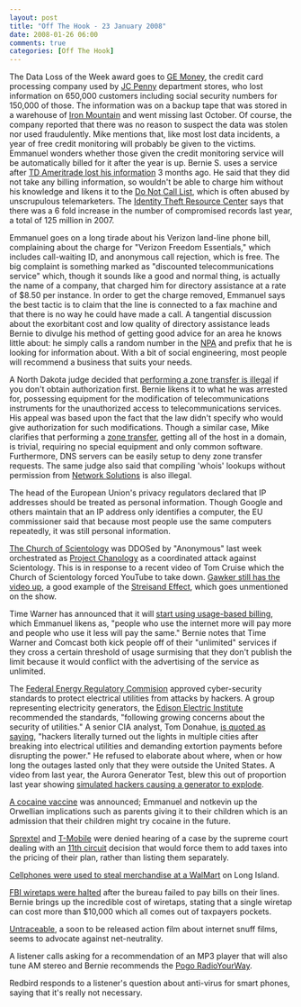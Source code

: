 ```yaml
---
layout: post
title: "Off The Hook - 23 January 2008"
date: 2008-01-26 06:00
comments: true
categories: [Off The Hook]
---
```

The Data Loss of the Week award goes to [GE Money](http://www.gemoney.com), the credit card processing company used by [JC Penny](http://www.jcpenny.com) department stores, who lost information on 650,000 customers including social security numbers for 150,000 of those.  The information was on a backup tape that was stored in a warehouse of [Iron Mountain](http://www.ironmountain.com/index.asp) and went missing last October.  Of course, the company reported that there was no reason to suspect the data was stolen nor used fraudulently.  Mike mentions that, like most lost data incidents, a year of free credit monitoring will probably be given to the victims.  Emmanuel wonders whether those given the credit monitoring service will be automatically billed for it after the year is up.  Bernie S. uses a service after [TD Ameritrade lost his information](http://seattletimes.nwsource.com/html/businesstechnology/2004100554_btdatabreaches31.html) 3 months ago.  He said that they did not take any billing information, so wouldn't be able to charge him without his knowledge and likens it to the [Do Not Call List](http://en.wikipedia.org/wiki/United_States_National_Do_Not_Call_Registry), which is often abused by unscrupulous telemarketers.  The [Identity Theft Resource Center](http://www.idtheftcenter.org/) says that there was a 6 fold increase in the number of compromised records last year, a total of 125 million in 2007.

Emmanuel goes on a long tirade about his Verizon land-line phone bill, complaining about the charge for "Verizon Freedom Essentials," which includes call-waiting ID, and anonymous call rejection, which is free.  The big complaint is something marked as "discounted telecommunications service" which, though it sounds like a good and normal thing, is actually the name of a company, that charged him for directory assistance at a rate of $8.50 per instance.  In order to get the charge removed, Emmanuel says the best tactic is to claim that the line is connected to a fax machine and that there is no way he could have made a call.  A tangential discussion about the exorbitant cost and low quality of directory assistance leads Bernie to divulge his method of getting good advice for an area he knows little about: he simply calls a random number in the [NPA](http://en.wikipedia.org/wiki/Telephone_numbering_plan) and prefix that he is looking for information about.  With a bit of social engineering, most people will recommend a business that suits your needs.

A North Dakota judge decided that [performing a zone transfer is illegal](http://www.circleid.com/posts/811611_david_ritz_court_spam/) if you don't obtain authorization first.  Bernie likens it to what he was arrested for, possessing equipment for the modification of telecommunications instruments for the unauthorized access to telecommunications services.  His appeal was based upon the fact that the law didn't specify who would give authorization for such modifications.  Though a similar case, Mike clarifies that performing a [zone transfer](http://en.wikipedia.org/wiki/DNS_zone_transfer), getting all of the host in a domain, is trivial, requiring no special equipment and only common software.  Furthermore, DNS servers can be easily setup  to deny zone transfer requests.  The same judge also said that compiling 'whois' lookups without permission from [Network Solutions](http://en.wikipedia.org/wiki/Network_Solutions) is also illegal.

The head of the European Union's privacy regulators declared that IP addresses should be treated as personal information.  Though Google and others maintain that an IP address only identifies a computer, the EU commissioner said that because most people use the same computers repeatedly, it was still personal information.

[The Church of Scientology](http://www.xenu.net) was DDOSed  by "Anonymous" last week orchestrated as [Project Chanology](http://www.partyvan.info/index.php/Project_Chanology) as a coordinated attack against Scientology.  This is in response to a recent video of Tom Cruise which the Church of Scientology forced YouTube to take down.  [Gawker still has the video up](http://gawker.com/5002269/the-cruise-indoctrination-video-scientology-tried-to-suppress), a good example of the [Streisand Effect](http://en.wikipedia.org/wiki/Streisand_effect), which goes unmentioned on the show.

Time Warner has announced that it will [start using usage-based billing](http://www.computerworld.com/action/article.do?command=viewArticleBasic&articleId=9057739&intsrc=news_ts_head), which Emmanuel likens as, "people who use the internet more will pay more and people who use it less will pay the same."  Bernie notes that Time Warner and Comcast both kick people off of their "unlimited" services if they cross a certain threshold of usage surmising that they don't publish the limit because it would conflict with the advertising of the service as unlimited.

The [Federal Energy Regulatory Commision](http://www.technewsworld.com/story/61271.html) approved cyber-security standards to protect electrical utilities from attacks by hackers.  A group representing electricity generators, the [Edison Electric Institute](http://www.eei.org) recommended the standards, "following growing concerns about the security of utilities."  A senior CIA analyst, Tom Donahue, [is quoted as saying](http://news.yahoo.com/s/pcworld/20080119/tc_pcworld/141564;_ylt=ApT47f2sq03eNm7bFHH2Kg.DzdAF), "hackers literally turned out the lights in multiple cities after breaking into electrical utilities and demanding extortion payments before disrupting the power."  He refused to elaborate about where, when or how long the outages lasted only that they were outside the United States.  A video from last year, the Aurora Generator Test, blew this out of proportion last year showing [simulated hackers causing a generator to explode](http://www.nationalterroralert.com/updates/2007/09/26/video-shows-simulated-hacker-attack-of-power-grid/).

[A cocaine vaccine](http://news.bbc.co.uk/1/hi/health/3804741.stm) was announced; Emmanuel and notkevin up the Orwellian implications such as parents giving it to their children which is an admission that their children might try cocaine in the future.

[Sprextel](http://en.wikipedia.org/wiki/Sprint_Nextel) and [T-Mobile](http://en.wikipedia.org/wiki/T-Mobile) were denied hearing of a case by the supreme court dealing with an [11th circuit](http://en.wikipedia.org/wiki/United_States_Court_of_Appeals_for_the_Eleventh_Circuit) decision that would force them to add taxes into the pricing of their plan, rather than listing them separately.

[Cellphones were used to steal merchandise at a WalMart](http://news.google.com/news/url?sa=t&ct=us/0-0&fp=479af84ee9af3fb3&ei=sziaR82ZHYvaywTPkZypAw&url=http%3A//www.newsday.com/news/local/crime/ny-lishop0123%2C0%2C6091381.story%3Fcoll%3Dny-lihistory-navigation&cid=0&sig2=NAyTSnRaW4tg9PaX4M74EA) on Long Island.

[FBI wiretaps were halted](http://www.ajc.com/news/content/news/stories/2008/01/10/fbi_0111.html) after the bureau failed to pay bills on their lines.  Bernie brings up the incredible cost of wiretaps, stating that a single wiretap can cost more than $10,000 which all comes out of taxpayers pockets.

[Untraceable](http://www.imdb.com/title/tt0880578/), a soon to be released action film about internet snuff films, seems to advocate against net-neutrality.

A listener calls asking for a recommendation of an MP3 player that will also tune AM stereo and Bernie recommends the [Pogo RadioYourWay](http://www.pogoelectronics.com/radioyourway.html).

Redbird responds to a listener's question about anti-virus for smart phones, saying that it's really not necessary.
